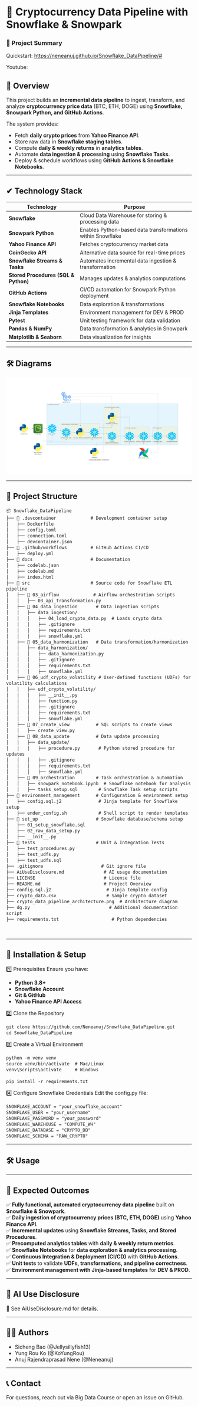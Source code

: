 # 🚀 Cryptocurrency Data Pipeline with Snowflake & Snowpark

### **📄 Project Summary**  
Quickstart: https://neneanuj.github.io/Snowflake_DataPipeline/#

Youtube: 

## **📌 Overview**
This project builds an **incremental data pipeline** to ingest, transform, and analyze **cryptocurrency price data** (BTC, ETH, DOGE) using **Snowflake, Snowpark Python, and GitHub Actions**.

The system provides:
- Fetch **daily crypto prices** from **Yahoo Finance API**.
- Store raw data in **Snowflake staging tables**.
- Compute **daily & weekly returns** in **analytics tables**.
- Automate **data ingestion & processing** using **Snowflake Tasks**.
- Deploy & schedule workflows using **GitHub Actions & Snowflake Notebooks**.


---

## **✔ Technology Stack**

| **Technology** | **Purpose** |
|--------------|------------|
| **Snowflake** | Cloud Data Warehouse for storing & processing data |
| **Snowpark Python** | Enables Python-based data transformations within Snowflake |
| **Yahoo Finance API** | Fetches cryptocurrency market data |
| **CoinGecko API** | Alternative data source for real-time prices |
| **Snowflake Streams & Tasks** | Automates incremental data ingestion & transformation |
| **Stored Procedures (SQL & Python)** | Manages updates & analytics computations |
| **GitHub Actions** | CI/CD automation for Snowpark Python deployment |
| **Snowflake Notebooks** | Data exploration & transformations |
| **Jinja Templates** | Environment management for DEV & PROD |
| **Pytest** | Unit testing framework for data validation |
| **Pandas & NumPy** | Data transformation & analytics in Snowpark |
| **Matplotlib & Seaborn** | Data visualization for insights |

---

## **🛠️ Diagrams**

![image](./crypto_data_pipeline_architecture.png)


---

## **📂 Project Structure**
```plaintext
📦 Snowflake_DataPipeline
├── 📂 .devcontainer             # Development container setup
│   ├── Dockerfile
│   ├── config.toml
│   ├── connection.toml
│   ├── devcontainer.json
├── 📂 .github/workflows         # GitHub Actions CI/CD
│   ├── deploy.yml
├── 📂 docs                      # Documentation
│   ├── codelab.json
│   ├── codelab.md
│   ├── index.html
├── 📂 src                       # Source code for Snowflake ETL pipeline
│   ├── 📂 03_airflow             # Airflow orchestration scripts
│   │   ├── 03_api_transformation.py
│   ├── 📂 04_data_ingestion       # Data ingestion scripts
│   │   ├── data_ingestion/
│   │   │   ├── 04_load_crypto_data.py  # Loads crypto data
│   │   │   ├── .gitignore
│   │   │   ├── requirements.txt
│   │   │   ├── snowflake.yml
│   ├── 📂 05_data_harmonization   # Data transformation/harmonization
│   │   ├── data_harmonization/
│   │   │   ├── data_harmonization.py
│   │   │   ├── .gitignore
│   │   │   ├── requirements.txt
│   │   │   ├── snowflake.yml
│   ├── 📂 06_udf_crypto_volatility # User-defined functions (UDFs) for volatility calculations
│   │   ├── udf_crypto_volatility/
│   │   │   ├── __init__.py
│   │   │   ├── function.py
│   │   │   ├── .gitignore
│   │   │   ├── requirements.txt
│   │   │   ├── snowflake.yml
│   ├── 📂 07_create_view          # SQL scripts to create views
│   │   ├── create_view.py
│   ├── 📂 08_data_update          # Data update processing
│   │   ├── data_update/
│   │   │   ├── procedure.py       # Python stored procedure for updates
│   │   │   ├── .gitignore
│   │   │   ├── requirements.txt
│   │   │   ├── snowflake.yml
│   ├── 📂 09_orchestration        # Task orchestration & automation
│   │   ├── snowpark_notebook.ipynb  # Snowflake notebook for analysis
│   │   ├── tasks_setup.sql        # Snowflake Task setup scripts
├── 📂 environment_management      # Configuration & environment setup
│   ├── config.sql.j2              # Jinja template for Snowflake setup
│   ├── ender_config.sh            # Shell script to render templates
├── 📂 set_up                      # Snowflake database/schema setup
│   ├── 01_setup_snowflake.sql
│   ├── 02_raw_data_setup.py
│   ├── __init__.py
├── 📂 tests                       # Unit & Integration Tests
│   ├── test_procedures.py
│   ├── test_udfs.py
│   ├── test_udfs.sql
├── .gitignore                      # Git ignore file
├── AiUseDisclosure.md               # AI usage documentation
├── LICENSE                          # License file
├── README.md                        # Project Overview
├── config.sql.j2                     # Jinja template config
├── crypto_data.csv                   # Sample crypto dataset
├── crypto_data_pipeline_architecture.png  # Architecture diagram
├── dg.py                              # Additional documentation script
├── requirements.txt                    # Python dependencies



```

---

## **🚀 Installation & Setup**
1️⃣ Prerequisites
Ensure you have:

- **Python 3.8+**
- **Snowflake Account**
- **Git & GitHub**
- **Yahoo Finance API Access**

2️⃣ Clone the Repository
```
git clone https://github.com/Neneanuj/Snowflake_DataPipeline.git
cd Snowflake_DataPipeline
```

3️⃣ Create a Virtual Environment
```
python -m venv venv
source venv/bin/activate  # Mac/Linux
venv\Scripts\activate     # Windows

pip install -r requirements.txt
```

4️⃣ Configure Snowflake Credentials
Edit the config.py file:
```
SNOWFLAKE_ACCOUNT = "your_snowflake_account"
SNOWFLAKE_USER = "your_username"
SNOWFLAKE_PASSWORD = "your_password"
SNOWFLAKE_WAREHOUSE = "COMPUTE_WH"
SNOWFLAKE_DATABASE = "CRYPTO_DB"
SNOWFLAKE_SCHEMA = "RAW_CRYPTO"
```
---

## **🛠️ Usage**

---


## **📌 Expected Outcomes**

✅ **Fully functional, automated cryptocurrency data pipeline** built on **Snowflake & Snowpark**.  
✅ **Daily ingestion of cryptocurrency prices (BTC, ETH, DOGE)** using **Yahoo Finance API**.  
✅ **Incremental updates** using **Snowflake Streams, Tasks, and Stored Procedures**.  
✅ **Precomputed analytics tables** with **daily & weekly return metrics**.  
✅ **Snowflake Notebooks** for **data exploration & analytics processing**.  
✅ **Continuous Integration & Deployment (CI/CD)** with **GitHub Actions**.  
✅ **Unit tests** to validate **UDFs, transformations, and pipeline correctness**.  
✅ **Environment management with Jinja-based templates** for **DEV & PROD**.  

---

## **📌 AI Use Disclosure**

📄 See AiUseDisclosure.md for details.

---

## **👨‍💻 Authors**
* Sicheng Bao (@Jellysillyfish13)
* Yung Rou Ko (@KoYungRou)
* Anuj Rajendraprasad Nene (@Neneanuj)

---

## **📞 Contact**
For questions, reach out via Big Data Course or open an issue on GitHub.

